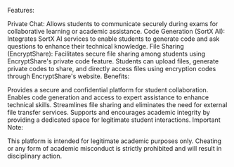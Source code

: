 Features:

Private Chat: Allows students to communicate securely during exams for collaborative learning or academic assistance.
Code Generation (SortX AI): Integrates SortX AI services to enable students to generate code and ask questions to enhance their technical knowledge.
File Sharing (EncryptShare): Facilitates secure file sharing among students using EncryptShare's private code feature. Students can upload files, generate private codes to share, and directly access files using encryption codes through EncryptShare's website.
Benefits:

Provides a secure and confidential platform for student collaboration.
Enables code generation and access to expert assistance to enhance technical skills.
Streamlines file sharing and eliminates the need for external file transfer services.
Supports and encourages academic integrity by providing a dedicated space for legitimate student interactions.
Important Note:

This platform is intended for legitimate academic purposes only. Cheating or any form of academic misconduct is strictly prohibited and will result in disciplinary action.
